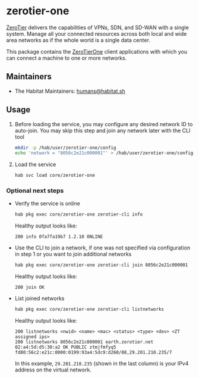 # zerotier-one

[ZeroTier](https://www.zerotier.com/) delivers the capabilities of VPNs, SDN, and SD-WAN with a single system. Manage all your connected resources across both local and wide area networks as if the whole world is a single data center.

This package contains the [ZeroTierOne](https://github.com/zerotier/ZeroTierOne) client applications with which you can connect a machine to one or more networks.

## Maintainers

* The Habitat Maintainers: <humans@habitat.sh>

## Usage

1. Before loading the service, you may configure any desired network ID to auto-join. You may skip this step and join any network later with the CLI tool

    ```bash
    mkdir -p /hab/user/zerotier-one/config
    echo 'network = "8056c2e21c000001"' > /hab/user/zerotier-one/config/user.toml
    ```

1. Load the service

    ```bash
    hab svc load core/zerotier-one
    ```

### Optional next steps

-  Verify the service is online

    ```bash
    hab pkg exec core/zerotier-one zerotier-cli info
    ```

    Healthy output looks like:

    ```
    200 info 0fa7fa19b7 1.2.10 ONLINE
    ```

-  Use the CLI to join a network, if one was not specified via configuration in step 1 or you want to join additional networks

    ```bash
    hab pkg exec core/zerotier-one zerotier-cli join 8056c2e21c000001
    ```

    Healthy output looks like:

    ```
    200 join OK
    ```

-  List joined networks

    ```bash
    hab pkg exec core/zerotier-one zerotier-cli listnetworks
    ```

    Healthy output looks like:

    ```
    200 listnetworks <nwid> <name> <mac> <status> <type> <dev> <ZT assigned ips>
    200 listnetworks 8056c2e21c000001 earth.zerotier.net 02:a4:5d:d5:30:a2 OK PUBLIC ztmjfmfyq5 fd80:56c2:e21c:0000:0199:93a4:5dc9:d260/88,29.201.210.235/7
    ```

    In this example, `29.201.210.235` (shown in the last column) is your IPv4 address on the virtual network.